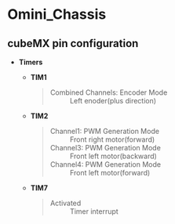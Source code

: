 # Omini_Chassis

## cubeMX pin configuration
* **Timers**
  * **TIM1**
    > <dl>
    >  <dt>Combined Channels: Encoder Mode</dt>
    >  <dd>Left enoder(plus direction)</dd>
    > </dl>
      
  * **TIM2**
    > <dl>
    >  <dt>Channel1: PWM Generation Mode</dt>
    >  <dd>Front right motor(forward)</dd>
    >
    >  <dt>Channel3: PWM Generation Mode</dt>
    >  <dd>Front left motor(backward)</dd>
    >
    >  <dt>Channel4: PWM Generation Mode</dt>
    >  <dd>Front left motor(forward)</dd>
    > </dl>
      
  * **TIM7**
    > <dl>
    >  <dt>Activated</dt>
    >  <dd>Timer interrupt</dd>
    > </dl>
